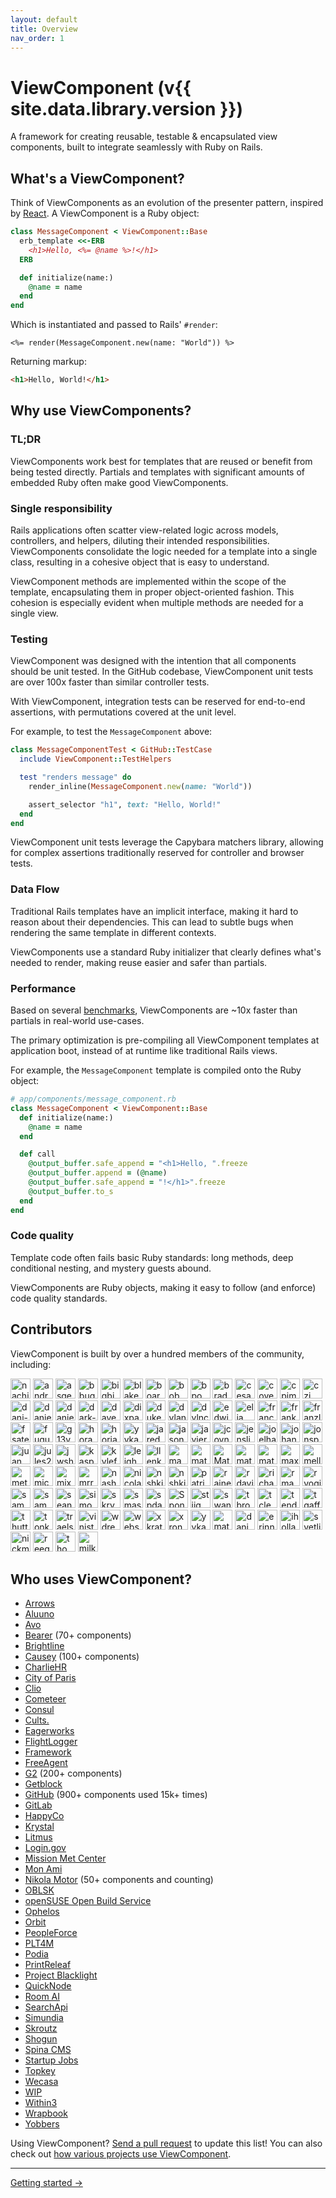 ```yaml
---
layout: default
title: Overview
nav_order: 1
---
```


# ViewComponent (v{{ site.data.library.version }})

A framework for creating reusable, testable & encapsulated view components, built to integrate seamlessly with Ruby on Rails.

## What's a ViewComponent?

Think of ViewComponents as an evolution of the presenter pattern, inspired by [React](https://reactjs.org/docs/react-component.html). A ViewComponent is a Ruby object:

```ruby
class MessageComponent < ViewComponent::Base
  erb_template <<-ERB
    <h1>Hello, <%= @name %>!</h1>
  ERB

  def initialize(name:)
    @name = name
  end
end
```

Which is instantiated and passed to Rails' `#render`:

```erb
<%= render(MessageComponent.new(name: "World")) %>
```

Returning markup:

```html
<h1>Hello, World!</h1>
```

## Why use ViewComponents?

### TL;DR

ViewComponents work best for templates that are reused or benefit from being tested directly. Partials and templates with significant amounts of embedded Ruby often make good ViewComponents.

### Single responsibility

Rails applications often scatter view-related logic across models, controllers, and helpers, diluting their intended responsibilities. ViewComponents consolidate the logic needed for a template into a single class, resulting in a cohesive object that is easy to understand.

ViewComponent methods are implemented within the scope of the template, encapsulating them in proper object-oriented fashion. This cohesion is especially evident when multiple methods are needed for a single view.

### Testing

ViewComponent was designed with the intention that all components should be unit tested. In the GitHub codebase, ViewComponent unit tests are over 100x faster than similar controller tests.

With ViewComponent, integration tests can be reserved for end-to-end assertions, with permutations covered at the unit level.

For example, to test the `MessageComponent` above:

```ruby
class MessageComponentTest < GitHub::TestCase
  include ViewComponent::TestHelpers

  test "renders message" do
    render_inline(MessageComponent.new(name: "World"))

    assert_selector "h1", text: "Hello, World!"
  end
end
```

ViewComponent unit tests leverage the Capybara matchers library, allowing for complex assertions traditionally reserved for controller and browser tests.

### Data Flow

Traditional Rails templates have an implicit interface, making it hard to reason about their dependencies. This can lead to subtle bugs when rendering the same template in different contexts.

ViewComponents use a standard Ruby initializer that clearly defines what's needed to render, making reuse easier and safer than partials.

### Performance

Based on several [benchmarks](https://github.com/viewcomponent/view_component/blob/main/performance/partial_benchmark.rb), ViewComponents are ~10x faster than partials in real-world use-cases.

The primary optimization is pre-compiling all ViewComponent templates at application boot, instead of at runtime like traditional Rails views.

For example, the `MessageComponent` template is compiled onto the Ruby object:

```ruby
# app/components/message_component.rb
class MessageComponent < ViewComponent::Base
  def initialize(name:)
    @name = name
  end

  def call
    @output_buffer.safe_append = "<h1>Hello, ".freeze
    @output_buffer.append = (@name)
    @output_buffer.safe_append = "!</h1>".freeze
    @output_buffer.to_s
  end
end
```

### Code quality

Template code often fails basic Ruby standards: long methods, deep conditional nesting, and mystery guests abound.

ViewComponents are Ruby objects, making it easy to follow (and enforce) code quality standards.

## Contributors

ViewComponent is built by over a hundred members of the community, including:

<img src="https://avatars.githubusercontent.com/nachiket87?s=64" alt="nachiket87" width="32" />
<img src="https://avatars.githubusercontent.com/andrewjtait?s=64" alt="andrewjtait" width="32" />
<img src="https://avatars.githubusercontent.com/asgerb?s=64" alt="asgerb" width="32" />
<img src="https://avatars.githubusercontent.com/bbugh?s=64" alt="bbugh" width="32" />
<img src="https://avatars.githubusercontent.com/bigbigdoudou?s=64" alt="bigbigdoudou" width="32" />
<img src="https://avatars.githubusercontent.com/blakewilliams?s=64" alt="blakewilliams" width="32" />
<img src="https://avatars.githubusercontent.com/boardfish?s=64" alt="boardfish" width="32" />
<img src="https://avatars.githubusercontent.com/bobmaerten?s=64" alt="bobmaerten" width="32" />
<img src="https://avatars.githubusercontent.com/bpo?s=64" alt="bpo" width="32" />
<img src="https://avatars.githubusercontent.com/bradparker?s=64" alt="bradparker" width="32" />
<img src="https://avatars.githubusercontent.com/cesariouy?s=64" alt="cesariouy" width="32" />
<img src="https://avatars.githubusercontent.com/cover?s=64" alt="cover" width="32" />
<img src="https://avatars.githubusercontent.com/cpjmcquillan?s=64" alt="cpjmcquillan" width="32" />
<img src="https://avatars.githubusercontent.com/czj?s=64" alt="czj" width="32" />
<img src="https://avatars.githubusercontent.com/dani-sc?s=64" alt="dani-sc" width="32" />
<img src="https://avatars.githubusercontent.com/danieldiekmeier?s=64" alt="danieldiekmeier" width="32" />
<img src="https://avatars.githubusercontent.com/danielnc?s=64" alt="danielnc" width="32" />
<img src="https://avatars.githubusercontent.com/dark-panda?s=64" alt="dark-panda" width="32" />
<img src="https://avatars.githubusercontent.com/davekaro?s=64" alt="davekaro" width="32" />
<img src="https://avatars.githubusercontent.com/dixpac?s=64" alt="dixpac" width="32" />
<img src="https://avatars.githubusercontent.com/dukex?s=64" alt="dukex" width="32" />
<img src="https://avatars.githubusercontent.com/dylanatsmith?s=64" alt="dylanatsmith" width="32" />
<img src="https://avatars.githubusercontent.com/dylnclrk?s=64" alt="dylnclrk" width="32" />
<img src="https://avatars.githubusercontent.com/edwinthinks?s=64" alt="edwinthinks" width="32" />
<img src="https://avatars.githubusercontent.com/elia?s=64" alt="elia" width="32" />
<img src="https://avatars.githubusercontent.com/franco?s=64" alt="franco" width="32" />
<img src="https://avatars.githubusercontent.com/franks921?s=64" alt="franks921" width="32" />
<img src="https://avatars.githubusercontent.com/franzliedke?s=64" alt="franzliedke" width="32" />
<img src="https://avatars.githubusercontent.com/fsateler?s=64" alt="fsateler" width="32" />
<img src="https://avatars.githubusercontent.com/fugufish?s=64" alt="fugufish" width="32" />
<img src="https://avatars.githubusercontent.com/g13ydson?s=64" alt="g13ydson" width="32" />
<img src="https://avatars.githubusercontent.com/horacio?s=64" alt="horacio" width="32" />
<img src="https://avatars.githubusercontent.com/horiaradu?s=64" alt="horiaradu" width="32" />
<img src="https://avatars.githubusercontent.com/jacob-carlborg-apoex?s=64" alt="yykamei" width="32" />
<img src="https://avatars.githubusercontent.com/jaredcwhite?s=64" alt="jaredcwhite" width="32" />
<img src="https://avatars.githubusercontent.com/jasonswett?s=64" alt="jasonswett" width="32" />
<img src="https://avatars.githubusercontent.com/javierm?s=64" alt="javierm" width="32" />
<img src="https://avatars.githubusercontent.com/jcoyne?s=64" alt="jcoyne" width="32" />
<img src="https://avatars.githubusercontent.com/jensljungblad?s=64" alt="jensljungblad" width="32" />
<img src="https://avatars.githubusercontent.com/joelhawksley?s=64" alt="joelhawksley" width="32" />
<img src="https://avatars.githubusercontent.com/johannesengl?s=64" alt="johannesengl" width="32" />
<img src="https://avatars.githubusercontent.com/jonspalmer?s=64" alt="jonspalmer" width="32" />
<img src="https://avatars.githubusercontent.com/juanmanuelramallo?s=64" alt="juanmanuelramallo" width="32" />
<img src="https://avatars.githubusercontent.com/jules2689?s=64" alt="jules2689" width="32" />
<img src="https://avatars.githubusercontent.com/jwshuff?s=64" alt="jwshuff" width="32" />
<img src="https://avatars.githubusercontent.com/kaspermeyer?s=64" alt="kaspermeyer" width="32" />
<img src="https://avatars.githubusercontent.com/kylefox?s=64" alt="kylefox" width="32" />
<img src="https://avatars.githubusercontent.com/leighhalliday?s=64" alt="leighhalliday" width="32" />
<img src="https://avatars.githubusercontent.com/llenk?s=64" alt="llenk" width="32" />
<img src="https://avatars.githubusercontent.com/manuelpuyol?s=64" alt="manuelpuyol" width="32" />
<img src="https://avatars.githubusercontent.com/matheusrich?s=64" alt="matheusrich" width="32" />
<img src="https://avatars.githubusercontent.com/matt-yorkley?s=64" alt="Matt-Yorkley" width="32" />
<img src="https://avatars.githubusercontent.com/mattbrictson?s=64" alt="mattbrictson" width="32" />
<img src="https://avatars.githubusercontent.com/mattwr18?s=64" alt="mattwr18" width="32" />
<img src="https://avatars.githubusercontent.com/maxbeizer?s=64" alt="maxbeizer" width="32" />
<img src="https://avatars.githubusercontent.com/mellowfish?s=64" alt="mellowfish" width="32" />
<img src="https://avatars.githubusercontent.com/metade?s=64" alt="metade" width="32" />
<img src="https://avatars.githubusercontent.com/michaelem?s=64" alt="michaelem" width="32" />
<img src="https://avatars.githubusercontent.com/mixergtz?s=64" alt="mixergtz" width="32" />
<img src="https://avatars.githubusercontent.com/mrrooijen?s=64" alt="mrrooijen" width="32" />
<img src="https://avatars.githubusercontent.com/nashby?s=64" alt="nashby" width="32" />
<img src="https://avatars.githubusercontent.com/nicolas-brousse?s=64" alt="nicolas-brousse" width="32" />
<img src="https://avatars.githubusercontent.com/nielsslot?s=64" alt="nshki" width="32" />
<img src="https://avatars.githubusercontent.com/nshki?s=64" alt="nshki" width="32" />
<img src="https://avatars.githubusercontent.com/patrickarnett?s=64" alt="patrickarnett" width="32" />
<img src="https://avatars.githubusercontent.com/rainerborene?s=64" alt="rainerborene" width="32" />
<img src="https://avatars.githubusercontent.com/rdavid1099?s=64" alt="rdavid1099" width="32" />
<img src="https://avatars.githubusercontent.com/richardmarbach?s=64" alt="richardmarbach" width="32" />
<img src="https://avatars.githubusercontent.com/rmacklin?s=64" alt="rmacklin" width="32" />
<img src="https://avatars.githubusercontent.com/ryogift?s=64" alt="ryogift" width="32" />
<img src="https://avatars.githubusercontent.com/sammyhenningsson?s=64" alt="sammyhenningsson" width="32" />
<img src="https://avatars.githubusercontent.com/sampart?s=64" alt="sampart" width="32" />
<img src="https://avatars.githubusercontent.com/seanpdoyle?s=64" alt="seanpdoyle" width="32" />
<img src="https://avatars.githubusercontent.com/simonrand?s=64" alt="simonrand" width="32" />
<img src="https://avatars.githubusercontent.com/skryukov?s=64" alt="skryukov" width="32" />
<img src="https://avatars.githubusercontent.com/smashwilson?s=64" alt="smashwilson" width="32" />
<img src="https://avatars.githubusercontent.com/spdawson?s=64" alt="spdawson" width="32" />
<img src="https://avatars.githubusercontent.com/spone?s=64" alt="Spone" width="32" />
<img src="https://avatars.githubusercontent.com/stiig?s=64" alt="stiig" width="32" />
<img src="https://avatars.githubusercontent.com/swanson?s=64" alt="swanson" width="32" />
<img src="https://avatars.githubusercontent.com/tbroad-ramsey?s=64" alt="tbroad-ramsey" width="32" />
<img src="https://avatars.githubusercontent.com/tclem?s=64" alt="tclem" width="32" />
<img src="https://avatars.githubusercontent.com/tenderlove?s=64" alt="tenderlove" width="32" />
<img src="https://avatars.githubusercontent.com/tgaff?s=64" alt="tgaff" width="32" />
<img src="https://avatars.githubusercontent.com/thutterer?s=64" alt="thutterer" width="32" />
<img src="https://avatars.githubusercontent.com/tonkpils?s=64" alt="tonkpils" width="32" />
<img src="https://avatars.githubusercontent.com/traels?s=64" alt="traels" width="32" />
<img src="https://avatars.githubusercontent.com/vinistock?s=64" alt="vinistock" width="32" />
<img src="https://avatars.githubusercontent.com/wdrexler?s=64" alt="wdrexler" width="32" />
<img src="https://avatars.githubusercontent.com/websebdev?s=64" alt="websebdev" width="32" />
<img src="https://avatars.githubusercontent.com/xkraty?s=64" alt="xkraty" width="32" />
<img src="https://avatars.githubusercontent.com/xronos-i-am?s=64" alt="xronos-i-am" width="32" />
<img src="https://avatars.githubusercontent.com/yykamei?s=64" alt="yykamei" width="32" />
<img src="https://avatars.githubusercontent.com/matheuspolicamilo?s=64" alt="matheuspolicamilo" width="32" />
<img src="https://avatars.githubusercontent.com/danigonza?s=64" alt="danigonza" width="32" />
<img src="https://avatars.githubusercontent.com/erinnachen?s=64" alt="erinnachen" width="32" />
<img src="https://avatars.githubusercontent.com/ihollander?s=64" alt="ihollander" width="32" />
<img src="https://avatars.githubusercontent.com/svetlins?s=64" alt="svetlins" width="32" />
<img src="https://avatars.githubusercontent.com/nickmalcolm?s=64" alt="nickmalcolm" width="32" />
<img src="https://avatars.githubusercontent.com/reeganviljoen?s=64" alt="reeganviljoen" width="32" />
<img src="https://avatars.githubusercontent.com/thomascchen?s=64" alt="thomascchen" width="32" />
<img src="https://avatars.githubusercontent.com/milk1000cc?s=64" alt="milk1000cc" width="32" />

## Who uses ViewComponent?

* [Arrows](https://arrows.to/)
* [Aluuno](https://aluuno.com/)
* [Avo](https://avohq.io/)
* [Bearer](https://www.bearer.com/) (70+ components)
* [Brightline](https://hellobrightline.com)
* [Causey](https://www.causey.app/) (100+ components)
* [CharlieHR](https://www.charliehr.com/)
* [City of Paris](https://www.paris.fr/)
* [Clio](https://www.clio.com/)
* [Cometeer](https://cometeer.com/)
* [Consul](https://consulproject.org/en/)
* [Cults.](https://cults3d.com/)
* [Eagerworks](https://eagerworks.com/)
* [FlightLogger](https://flightlogger.net/)
* [Framework](https://frame.work/)
* [FreeAgent](https://www.freeagent.com)
* [G2](https://www.g2.com/) (200+ components)
* [Getblock](https://getblock.io/)
* [GitHub](https://github.com/) (900+ components used 15k+ times)
* [GitLab](https://gitlab.com/)
* [HappyCo](https://happy.co)
* [Krystal](https://krystal.uk)
* [Litmus](https://litmus.engineering/)
* [Login.gov](https://github.com/18F/identity-idp)
* [Mission Met Center](https://www.missionmet.com/mission-met-center)
* [Mon Ami](https://www.monami.io)
* [Nikola Motor](https://www.nikolamotor.com/) (50+ components and counting)
* [OBLSK](https://oblsk.com/)
* [openSUSE Open Build Service](https://openbuildservice.org/)
* [Ophelos](https://ophelos.com)
* [Orbit](https://orbit.love)
* [PeopleForce](https://peopleforce.io)
* [PLT4M](https://plt4m.com/)
* [Podia](https://www.podia.com/)
* [PrintReleaf](https://www.printreleaf.com/)
* [Project Blacklight](http://projectblacklight.org/)
* [QuickNode](https://www.quicknode.com/)
* [Room AI](https://roomai.com/)
* [SearchApi](https://www.searchapi.io/)
* [Simundia](https://www.simundia.com/)
* [Skroutz](https://engineering.skroutz.gr/blog/)
* [Shogun](https://getshogun.com/)
* [Spina CMS](https://spinacms.com/)
* [Startup Jobs](https://startup.jobs/)
* [Topkey](https://topkey.io/)
* [Wecasa](https://www.wecasa.fr/)
* [WIP](https://wip.co/)
* [Within3](https://www.within3.com/)
* [Wrapbook](https://wrapbook.com/)
* [Yobbers](https://www.yobbers.com/)

Using ViewComponent? [Send a pull request](https://github.com/viewcomponent/view_component/edit/main/docs/index.md) to update this list!
You can also check out [how various projects use ViewComponent](https://github.com/viewcomponent/view_component/network/dependents?package_id=UGFja2FnZS0xMDEwNjQxMzYx).

<hr />

[Getting started →](/guide/getting-started.html)
